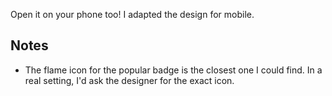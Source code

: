 Open it on your phone too! I adapted the design for mobile.

## Notes

- The flame icon for the popular badge is the closest one I could find. In a real setting, I'd ask the designer for the exact icon.
